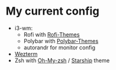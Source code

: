 # My current config

- i3-wm: 
    - Rofi with [Rofi-Themes](https://github.com/adi1090x/rofi)
    - Polybar with [Polybar-Themes](https://github.com/adi1090x/polybar-themes)
    - autorandr for monitor config
- [Wezterm](https://wezfurlong.org/wezterm/index.html)
- Zsh with [Oh-My-zsh](https://ohmyz.sh/) / [Starship](starship.rs) theme
